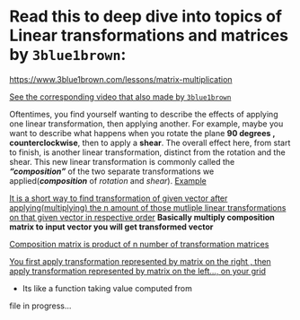 # Read this to deep dive into topics of Linear transformations and matrices by `3blue1brown`: 
https://www.3blue1brown.com/lessons/matrix-multiplication

[See the corresponding video that also made by `3blue1brown`](https://youtu.be/XkY2DOUCWMU?si=grsKfZeDuTa46GMS)

Oftentimes, you find yourself wanting to describe the effects of applying one linear transformation, then applying another. For example, maybe you 
want to describe what happens when you rotate the plane **90 degrees , counterclockwise**, then to apply a **shear**. The overall effect here, from 
start to finish, is another linear transformation, distinct from the rotation and the shear. This new linear transformation is commonly called the 
***“composition”*** of the two separate transformations we applied(***composition*** of *rotation* and *shear*).
[Example](https://youtu.be/XkY2DOUCWMU?si=OynN8796dWY5dpzg&t=121)

[It is a short way to find transformation of given vector after applying(multiplying) the n amount of those mutliple linear transformations on that given vector in respective order](https://youtu.be/XkY2DOUCWMU?si=RZQzAEd_ygdwRnRo&t=184)
**Basically multiply composition matrix to input vector you will get transformed vector** 

[Composition matrix is product of n number of transformation matrices](https://youtu.be/XkY2DOUCWMU?si=DEiOkgXNgfNyiebc&t=223)

[You first apply transformation represented by matrix on the right , then apply transformation represented by matrix on the left..., on your grid](https://youtu.be/XkY2DOUCWMU?si=8MjcKX5jMvmuw8IS&t=245)
- Its like a function taking value computed from 

file in progress...